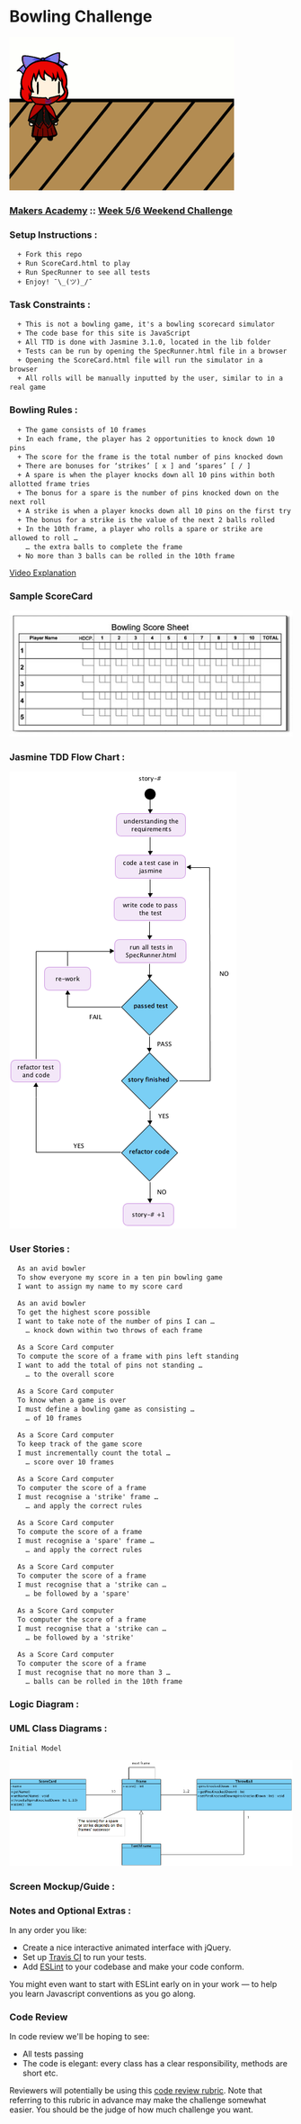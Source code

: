 
Bowling Challenge
=================

![JustBecause](images/ThisOneIsForYou_Rob.gif)

### [Makers Academy](https://makers.tech/) :: [Week 5/6 Weekend Challenge](https://github.com/makersacademy/bowling-challenge)


### Setup Instructions :

```
  + Fork this repo
  + Run ScoreCard.html to play
  + Run SpecRunner to see all tests
  + Enjoy! ¯\_(ツ)_/¯
```

### Task Constraints :

```
  + This is not a bowling game, it's a bowling scorecard simulator
  + The code base for this site is JavaScript
  + All TTD is done with Jasmine 3.1.0, located in the lib folder
  + Tests can be run by opening the SpecRunner.html file in a browser
  + Opening the ScoreCard.html file will run the simulator in a browser
  + All rolls will be manually inputted by the user, similar to in a real game
```
### Bowling Rules :

```
  + The game consists of 10 frames
  + In each frame, the player has 2 opportunities to knock down 10 pins
  + The score for the frame is the total number of pins knocked down
  + There are bonuses for ‘strikes’ [ x ] and ‘spares’ [ / ]
  + A spare is when the player knocks down all 10 pins within both allotted frame tries
  + The bonus for a spare is the number of pins knocked down on the next roll
  + A strike is when a player knocks down all 10 pins on the first try
  + The bonus for a strike is the value of the next 2 balls rolled
  + In the 10th frame, a player who rolls a spare or strike are allowed to roll …
    … the extra balls to complete the frame
  + No more than 3 balls can be rolled in the 10th frame
```
[Video Explanation](https://www.youtube.com/watch?v=aBe71sD8o8c)


### Sample ScoreCard
![Ten Pin ScoreCard Example](images/BowlingScoreCard.jpg)

### Jasmine TDD Flow Chart :
![TDD Flow Diagram](images/TDD_FlowChart.png)

### User Stories :

```
  As an avid bowler
  To show everyone my score in a ten pin bowling game
  I want to assign my name to my score card
```

```
  As an avid bowler
  To get the highest score possible
  I want to take note of the number of pins I can …
    … knock down within two throws of each frame
```

```
  As a Score Card computer
  To compute the score of a frame with pins left standing
  I want to add the total of pins not standing …
    … to the overall score
```

```
  As a Score Card computer
  To know when a game is over
  I must define a bowling game as consisting …
    … of 10 frames
```

```
  As a Score Card computer
  To keep track of the game score
  I must incrementally count the total …
    … score over 10 frames
```

```
  As a Score Card computer
  To computer the score of a frame
  I must recognise a 'strike' frame …
    … and apply the correct rules
```

```
  As a Score Card computer
  To compute the score of a frame
  I must recognise a 'spare' frame …
    … and apply the correct rules
```

```
  As a Score Card computer
  To computer the score of a frame
  I must recognise that a 'strike can …
    … be followed by a 'spare'
```

```
  As a Score Card computer
  To computer the score of a frame
  I must recognise that a 'strike can …
    … be followed by a 'strike'
```

```
  As a Score Card computer
  To computer the score of a frame
  I must recognise that no more than 3 …
    … balls can be rolled in the 10th frame
```


### Logic Diagram :


### UML Class Diagrams :

```
Initial Model
```
![Ten Pin UML Diagram](images/BowlingChallenge.png)

### Screen Mockup/Guide :


### Notes and Optional Extras :

In any order you like:

* Create a nice interactive animated interface with jQuery.
* Set up [Travis CI](https://travis-ci.org) to run your tests.
* Add [ESLint](http://eslint.org/) to your codebase and make your code conform.

You might even want to start with ESLint early on in your work — to help you
learn Javascript conventions as you go along.


### Code Review

In code review we'll be hoping to see:

* All tests passing
* The code is elegant: every class has a clear responsibility, methods are short etc.

Reviewers will potentially be using this [code review rubric](docs/review.md).  Note that referring to this rubric in advance may make the challenge somewhat easier.  You should be the judge of how much challenge you want.
